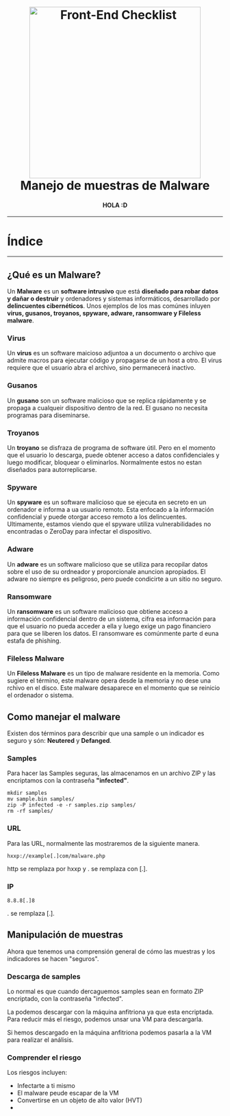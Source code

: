<h1 align="center">
<br>
  <img src="https://user-images.githubusercontent.com/37409883/177935743-1a022842-9b69-44c0-90af-65d354b09cff.png" alt="Front-End Checklist" width="400">
  <br>
  Manejo de muestras de Malware
  <br>
</h1>

<h4 align="center">HOLA :D</h4>

---

# Índice


---

## ¿Qué es un Malware?

Un **Malware** es un **software intrusivo** que está **diseñado para robar datos y dañar o destruir** y  ordenadores y sistemas informáticos, desarrollado por **delincuentes cibernéticos**. Unos ejemplos de los mas comúnes inluyen **virus, gusanos, troyanos, spyware, adware, ransomware y Fileless malware**.

### Virus

Un **virus** es un software maicioso adjuntoa a un documento o archivo que admite macros para ejecutar código y propagarse de un host a otro. El virus requiere que el usuario abra el archivo, sino permanecerá inactivo.

### Gusanos

Un **gusano** son un software malicioso que se replica rápidamente y se propaga a cualqueir dispositivo dentro de la red. El gusano no necesita programas para diseminarse.

### Troyanos

Un **troyano** se disfraza de programa de software útil. Pero en el momento que el usuario lo descarga, puede obtener acceso a datos confidenciales y luego modificar, bloquear o eliminarlos. Normalmente estos no estan diseñados para autorreplicarse.

### Spyware

Un **spyware** es un software malicioso que se ejecuta en secreto en un ordenador e informa a ua usuario remoto. Esta enfocado a la información confidencial y puede otorgar acceso remoto a los delincuentes. Ultimamente, estamos viendo que el spyware utiliza vulnerabilidades no encontradas o ZeroDay para infectar el dispositivo.

### Adware

Un **adware** es un software malicioso que se utiliza para recopilar datos sobre el uso de su ordneador y proporcionale anuncion apropiados. El adware no siempre es peligroso, pero puede condicirte a un sitio no seguro.

### Ransomware

Un **ransomware** es un software malicioso que obtiene acceso a información confidencial dentro de un sistema, cifra esa información para que el usuario no pueda acceder a ella y luego exige un pago financiero para que se liberen los datos. El ransomware es comúnmente parte d euna estafa de phishing.

### Fileless Malware

Un **Fileless Malware** es un tipo de malware residente en la memoria. Como sugiere el término, este malware opera desde la memoria y no dese una rchivo en el disco. Este malware desaparece en el momento que se reinicio el ordenador o sistema.

## Como manejar el malware

Existen dos términos para describir que una sample o un indicador es seguro y són: **Neutered** y **Defanged**.

### Samples

Para hacer las Samples seguras, las almacenamos en un archivo ZIP y las encriptamos con la contraseña **"infected"**.

````
mkdir samples
mv sample.bin samples/
zip -P infected -e -r samples.zip samples/
rm -rf samples/

````

### URL

Para las URL, normalmente las mostraremos de la siguiente manera.

````
hxxp://example[.]com/malware.php
````

http se remplaza por hxxp y . se remplaza con [.].

### IP

````
8.8.8[.]8
````

. se remplaza [.].

## Manipulación de muestras

Ahora que tenemos una comprensión general de cómo las muestras y los indicadores se hacen "seguros".

### Descarga de samples

Lo normal es que cuando dercaguemos samples sean en formato ZIP encriptado, con la contraseña "infected".

La podemos descargar con la máquina anfitriona ya que esta encriptada. Para reducir más el riesgo, podemos unsar una VM para descargarla.

Si hemos descargado en la máquina anfitriona podemos pasarla a la VM para realizar el análisis.

### Comprender el riesgo

Los riesgos incluyen:

- Infectarte a ti mismo
- El malware peude escapar de la VM
- Convertirse en un objeto de alto valor (HVT)
- 
